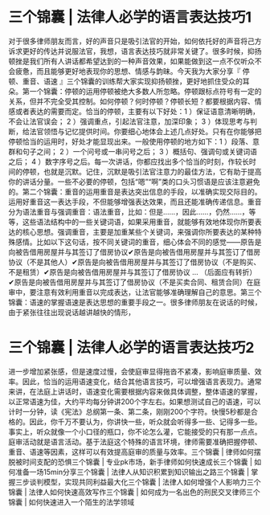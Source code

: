 # 三个锦囊 | 法律人必学的语言表达技巧1

对于很多律师朋友而言，好的声音只是吸引法官的开始，如何依托好的声音将己方诉求更好的传达并说服法官，我想，语言表达技巧就非常关键了。很多时候，抑扬顿挫是我们所有人讲话都希望达到的一种声音效果，如果能做到这一点不仅听众不会疲惫，而且能够更好地表现你的思想、情感与韵昧。今天我为大家分享『 停顿、重音、语速 』三个锦囊的训练帮大家实现抑扬顿挫，更好地抓住受众的耳朵。第一个锦囊：停顿的运用停顿被绝大多数人所忽略。停顿跟标点符号有一定的关系，但并不完全受其控制。如何停顿？何时停顿？停顿长短？都要根据内容、情感或者表达的需要而定。恰当的停顿，主要有以下好处：1 ）保证语意清晰明确，不会让法官误会； 2 ）强调重点，引起法官注意，加深印象； 3 ）体现思考与判断，给法官领悟与记忆提供时间。你要细心地体会上述几点好处。只有在你能够把停顿恰当的运用时，好处才能显现出来。一般使用停顿的地方如下：1 ）段落、意群和句子之间； 2 ）一个问号或一串问号之后； 3 ）概括句、强调句或关键词语之后； 4 ）数字序号之后。每一次讲话，你都应找出多个恰当的时刻，作较长时间的停顿，也就是沉默。记住，沉默是吸引法官注意力的最佳方法，它有助于提高你的讲话分量。一些不必要的停顿，包括“嗯”“啊”类的口头习惯语是应该注意避免的。第二个锦囊：重音的运用重音是表达突出信息的手段，以准确实现交际目的。运用好重音这一表达手段，不但能够增强表达效果，而且还能准确传递信息。重音分为语法重音与强调重音：语法重音，比如：但是……，因此……，仍然……，等等，这些语法结构中的一些关键词语，如果采用重音，就能够有效地体现你所要表达的核心思想。强调重音，主要是加重某些个关键词，来强调你所要表达的某种特殊感情。比如以下这句话，按不同关键词的重音，细心体会不同的感觉——原告是向被告借用房屋并与其签订了借房协议✔原告是向被告借用房屋并与其签订了借房协议（不是其他人）✔原告是向被告借用房屋并与其签订了借房协议（不是购买、不是租赁）✔原告是向被告借用房屋并与其签订了借房协议 … （后面应有转折）✔原告是向被告借用房屋并与其签订了借房协议（不是买卖合同、租赁合同）在庭审中，要注意有效利用重音以完成表达，让法官能够准确理解自己的意思。第三个锦囊：语速的掌握语速是表达思想的重要手段之一。很多律师朋友在说话的时候，由于紧张往往出现说话越讲越快的情形，

# 三个锦囊 | 法律人必学的语言表达技巧2

进一步增加紧张感，但是速度过慢，会使庭审显得拖沓不紧凑，影响庭审质量、效率。因此，恰当的运用语速变化，结合其他语言技巧，可以增强语言表现力。通常来讲，在法庭上讲话时，语速变化需要根据内容来做具体调整，整体语速的掌握，以正常语速为佳，大约平均每分钟讲200个字左右。如果想测试自己的语速，可以计时一分钟，读《宪法》总纲第一条、第二条，刚刚200个字符。快慢5秒都是合格的。因此，你千万不要认为，你讲快一些，听众就会听得多一些、记得多一些。事实上，听众就像一个小口径的瓶口，你不论怎么灌，它能接受的只有那一点点。庭审活动就是语言活动。基于法庭这个特殊的语言环境，律师需要准确把握停顿、重音、语速等因素，这样可以有效提高庭审的质量与效率。三个锦囊 | 律师如何摆脱被时间支配的恐惧三个锦囊 | 专业pk市场，新手律师如何快速成长三个锦囊 | 如何准备一场15min分享三个锦囊 | 法律人从知识积累到知识输出之路三个锦囊 | 掌握三步谈判模型，实现共同利益最大化三个锦囊 | 法律人如何增强个人影响力三个锦囊 | 法律人如何快速高效写作三个锦囊 | 如何成为一名出色的刑民交叉律师三个锦囊 | 如何快速进入一个陌生的法学领域

